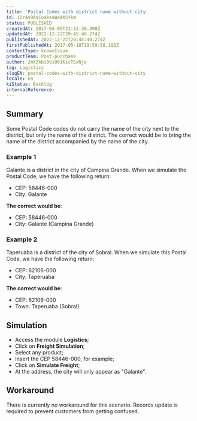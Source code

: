 ```yaml
---
title: 'Postal Codes with district name without city'
id: 1DrAs9AqCoakeaWoAKSYkm
status: PUBLISHED
createdAt: 2017-04-05T21:12:36.398Z
updatedAt: 2022-12-22T20:45:40.274Z
publishedAt: 2022-12-22T20:45:40.274Z
firstPublishedAt: 2017-05-18T19:59:58.193Z
contentType: knownIssue
productTeam: Post-purchase
author: 2mXZkbi0oi061KicTExNjo
tag: Logistics
slugEN: postal-codes-with-district-name-without-city
locale: en
kiStatus: Backlog
internalReference: 
---
```


## Summary

Some Postal Code codes do not carry the name of the city next to the district, but only the name of the district. The correct would be to bring the name of the district accompanied by the name of the city.

### Example 1

Galante is a district in the city of Campina Grande. When we simulate the Postal Code, we have the following return:

- CEP: 58446-000
- City: Galante

**The correct would be**:

- CEP: 58446-000
- City: Galante (Campina Grande)

### Example 2

Taperuaba is a district of the city of Sobral. When we simulate this Postal Code, we have the following return:

- CEP: 62106-000
- City: Taperuaba

**The correct would be**:

- CEP: 62106-000
- Town: Taperuaba (Sobral)

## Simulation

- Access the module **Logistics**;
- Click on **Freight Simulation**;
- Select any product;
- Insert the CEP 58446-000, for example;
- Click on **Simulate Freight**;
- At the address, the city will only appear as "Galante".

## Workaround

There is currently no workaround for this scenario. Records update is required to prevent customers from getting confused.

